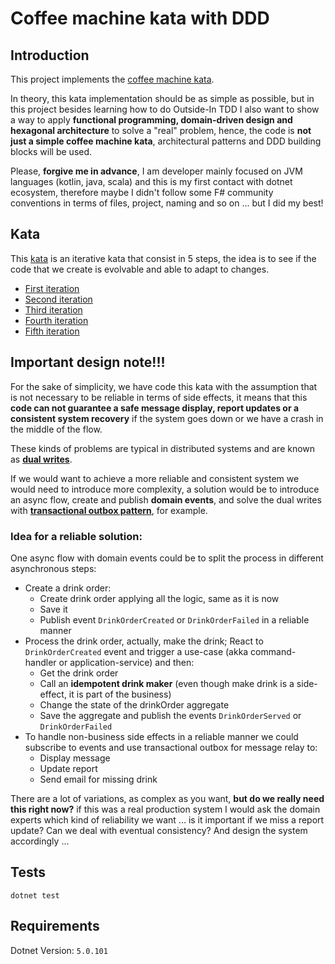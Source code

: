 # Coffee machine kata with DDD

## Introduction

This project implements the [coffee machine kata](https://simcap.github.io/coffeemachine/).

In theory, this kata implementation should be as simple as possible, but in this project besides learning how to do Outside-In TDD I also want to show a way to apply **functional programming, domain-driven design and hexagonal architecture** to solve a "real" problem, hence, the code is **not just a simple coffee machine kata**, architectural patterns and DDD building blocks will be used.

Please, **forgive me in advance**, I am developer mainly focused on JVM languages (kotlin, java, scala) and this is my first contact with dotnet ecosystem, therefore maybe I didn't follow some F# community conventions in terms of files, project, naming and so on ... but I did my best!

## Kata

This [kata](https://simcap.github.io/coffeemachine/) is an iterative kata that consist in 5 steps, the idea is to see if the code that we create is evolvable and able to adapt to changes.

- [First iteration](https://simcap.github.io/coffeemachine/cm-first-iteration.html)
- [Second iteration](https://simcap.github.io/coffeemachine/cm-second-iteration.html)
- [Third iteration](https://simcap.github.io/coffeemachine/cm-third-iteration.html)
- [Fourth iteration](https://simcap.github.io/coffeemachine/cm-fourth-iteration.html)
- [Fifth iteration](https://simcap.github.io/coffeemachine/cm-fifth-iteration.html)

## Important design note!!!

For the sake of simplicity, we have code this kata with the assumption that is not necessary to be reliable in terms of side effects, it means that this **code can not guarantee a safe message display, report updates or a consistent system recovery** if the system goes down or we have a crash in the middle of the flow.

These kinds of problems are typical in distributed systems and are known as [**dual writes**](https://thorben-janssen.com/dual-writes/).

If we would want to achieve a more reliable and consistent system we would need to introduce more complexity, a solution would be to introduce an async flow, create and publish **domain events**, and solve the dual writes with [**transactional outbox pattern**](https://microservices.io/patterns/data/transactional-outbox.html), for example.

### Idea for a reliable solution:

One async flow with domain events could be to split the process in different asynchronous steps:
 
- Create a drink order:
    - Create drink order applying all the logic, same as it is now
    - Save it 
    - Publish event `DrinkOrderCreated` or `DrinkOrderFailed` in a reliable manner
- Process the drink order, actually, make the drink; React to `DrinkOrderCreated` event and trigger a use-case (akka command-handler or application-service) and then:
    - Get the drink order
    - Call an **idempotent drink maker** (even though make drink is a side-effect, it is part of the business)
    - Change the state of the drinkOrder aggregate
    - Save the aggregate and publish the events `DrinkOrderServed` or `DrinkOrderFailed`
- To handle non-business side effects in a reliable manner we could subscribe to events and use transactional outbox for message relay to:
    - Display message 
    - Update report
    - Send email for missing drink

There are a lot of variations, as complex as you want, **but do we really need this right now?** if this was a real production system I would ask the domain experts which kind of reliability we want ... is it important if we miss a report update? Can we deal with eventual consistency? And design the system accordingly ...

## Tests

```shell
dotnet test
```

## Requirements

 Dotnet Version: `5.0.101`
